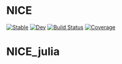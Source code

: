 # NICE

[![Stable](https://img.shields.io/badge/docs-stable-blue.svg)](https://quantumelephant.github.io/NICE.jl/stable/)
[![Dev](https://img.shields.io/badge/docs-dev-blue.svg)](https://quantumelephant.github.io/NICE.jl/dev/)
[![Build Status](https://github.com/quantumelephant/NICE.jl/actions/workflows/CI.yml/badge.svg?branch=main)](https://github.com/quantumelephant/NICE.jl/actions/workflows/CI.yml?query=branch%3Amain)
[![Coverage](https://codecov.io/gh/quantumelephant/NICE.jl/branch/main/graph/badge.svg)](https://codecov.io/gh/quantumelephant/NICE.jl)
# NICE_julia
